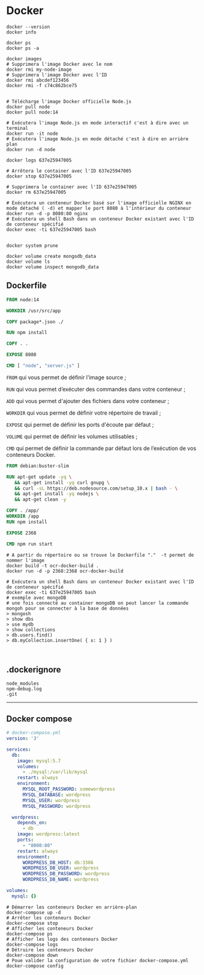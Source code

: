 # Docker

````shell
docker --version
docker info

docker ps
docker ps -a

docker images
# Supprimera l'image Docker avec le nom
docker rmi my-node-image
# Supprimera l'image Docker avec l'ID
docker rmi abcdef123456
docker rmi -f c74c862bce75


# Télécharge l'image Docker officielle Node.js
docker pull node
docker pull node:14

# Exécutera l'image Node.js en mode interactif c'est à dire avec un terminal
docker run -it node
# Exécutera l'image Node.js en mode détaché c'est à dire en arrière plan
docker run -d node

docker logs 637e25947005

# Arrêtera le container avec l'ID 637e25947005
docker stop 637e25947005

# Supprimera le container avec l'ID 637e25947005
docker rm 637e25947005

# Exécutera un conteneur Docker basé sur l'image officielle NGINX en mode détaché ( -d) et mapper le port 8080 à l'intérieur du conteneur
docker run -d -p 8080:80 nginx
# Exécutera un shell Bash dans un conteneur Docker existant avec l'ID de conteneur spécifié
docker exec -ti 637e25947005 bash


docker system prune

docker volume create mongodb_data
docker volume ls
docker volume inspect mongodb_data
````

## Dockerfile

````dockerfile
FROM node:14

WORKDIR /usr/src/app

COPY package*.json ./

RUN npm install

COPY . .

EXPOSE 8080

CMD [ "node", "server.js" ]
````

`FROM` qui vous permet de définir l'image source ;

`RUN` qui vous permet d’exécuter des commandes dans votre conteneur ;

`ADD` qui vous permet d'ajouter des fichiers dans votre conteneur ;

`WORKDIR` qui vous permet de définir votre répertoire de travail ;

`EXPOSE` qui permet de définir les ports d'écoute par défaut ;

`VOLUME` qui permet de définir les volumes utilisables ;

`CMD` qui permet de définir la commande par défaut lors de l’exécution de vos conteneurs Docker.

````dockerfile
FROM debian:buster-slim

RUN apt-get update -yq \
   && apt-get install -yq curl gnupg \
   && curl -sL https://deb.nodesource.com/setup_10.x | bash - \
   && apt-get install -yq nodejs \
   && apt-get clean -y

COPY . /app/
WORKDIR /app
RUN npm install

EXPOSE 2368

CMD npm run start
````

````shell
# A partir du répertoire ou se trouve le Dockerfile "."  -t permet de nommer l'image
docker build -t ocr-docker-build .
docker run -d -p 2368:2368 ocr-docker-build

# Exécutera un shell Bash dans un conteneur Docker existant avec l'ID de conteneur spécifié
docker exec -ti 637e25947005 bash
# exemple avec mongoDB
# une fois connecté au container mongoDB on peut lancer la commande mongoh pour se connecter à la base de données
> mongosh
> show dbs
> use mydb
> show collections
> db.users.find()
> db.myCollection.insertOne( { x: 1 } )



````

## .dockerignore

````dockerignore
node_modules
npm-debug.log
.git
````

---

## Docker compose

````yaml
# docker-compose.yml
version: '3'

services:
  db:
    image: mysql:5.7
    volumes:
      - ./mysql:/var/lib/mysql
    restart: always
    environment:
      MYSQL_ROOT_PASSWORD: somewordpress
      MYSQL_DATABASE: wordpress
      MYSQL_USER: wordpress
      MYSQL_PASSWORD: wordpress

  wordpress:
    depends_on:
      - db
    image: wordpress:latest
    ports:
      - "8000:80"
    restart: always
    environment:
      WORDPRESS_DB_HOST: db:3306
      WORDPRESS_DB_USER: wordpress
      WORDPRESS_DB_PASSWORD: wordpress
      WORDPRESS_DB_NAME: wordpress

volumes:
  mysql: {}
````

````shell
# Démarrer les conteneurs Docker en arrière-plan 
docker-compose up -d
# Arrêter les conteneurs Docker
docker-compose stop
# Afficher les conteneurs Docker
docker-compose ps
# Afficher les logs des conteneurs Docker
docker-compose logs
# Détruire les conteneurs Docker
docker-compose down
# Poue valider la configuration de votre fichier docker-compose.yml
docker-compose config
````
